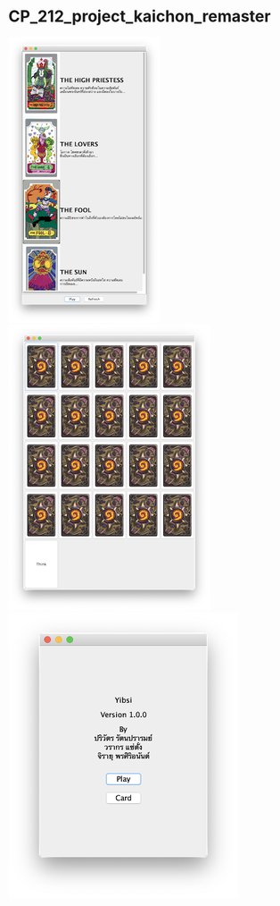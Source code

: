 # CP_212_project_kaichon_remaster

![image1]
![image2]
![image3]

[image1]: https://github.com/Biwsantang/CP_212_project_kaichon_remaster/blob/master/image/1.png "card list"
[image2]: https://github.com/Biwsantang/CP_212_project_kaichon_remaster/blob/master/image/2.png "card deck"
[image3]: https://github.com/Biwsantang/CP_212_project_kaichon_remaster/blob/master/image/3.png "info"
